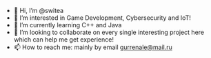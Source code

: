 - 👋 Hi, I’m @switea
- 👀 I’m interested in Game Development, Cybersecurity and IoT!
- 🌱 I’m currently learning C++ and Java
- 💞️ I’m looking to collaborate on every single interesting project here which can help me get experience!
- 📫 How to reach me: mainly by email gurrenale@mail.ru

<!---
switea/switea is a ✨ special ✨ repository because its `README.md` (this file) appears on your GitHub profile.
You can click the Preview link to take a look at your changes.
--->
